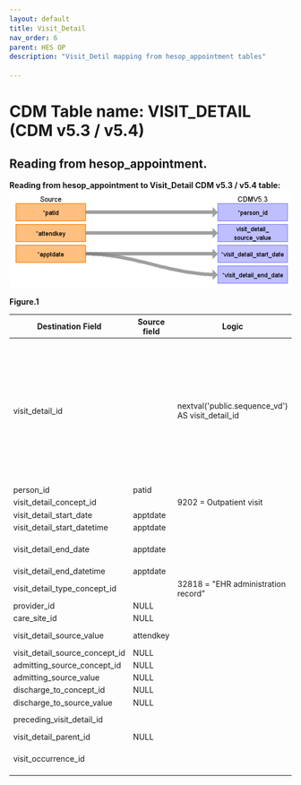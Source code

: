 ```yaml
---
layout: default
title: Visit_Detail
nav_order: 6
parent: HES OP
description: "Visit_Detil mapping from hesop_appointment tables"

---
```



# CDM Table name: VISIT_DETAIL (CDM v5.3 / v5.4)

## Reading from hesop_appointment.

**Reading from hesop_appointment to Visit_Detail CDM v5.3 / v5.4 table:**
![](images/image3.png)

**Figure.1**

| Destination Field | Source field | Logic | Comment field |
| --- | --- | --- | --- |
| visit_detail_id |  | nextval('public.sequence_vd') AS visit_detail_id |  A sequence named "sequence_vd" is created in the public schema to uniquely generate "visit_detail_id"s. It initializes by fetching the highest ID from the {TARGET_SCHEMA_TO_LINK}._max_ids table where "tbl_name" equals "visit_detail". This table, located in the schema to be linked to the target schema, stores the maximum IDs for all CDM tables to help set the starting point for the next "visit_detail_id" in the sequence. Additionally If attended <> 5 discard visit appointment detail ( we accept only attended = 5) |
| person_id | patid |  | |
| visit_detail_concept_id |  | 9202 = Outpatient visit |  |
| visit_detail_start_date | apptdate | |  |
| visit_detail_start_datetime | apptdate | |  |
| visit_detail_end_date | apptdate | | Appointment date will also be mapped to visit_detail_end_date because it's an outpatient appointment |
| visit_detail_end_datetime | apptdate | | |
| visit_detail_type_concept_id |  | 32818 = "EHR administration record” |  |
| provider_id | NULL|  | |
| care_site_id | NULL|  |  |
| visit_detail_source_value | attendkey | | This will allow us to retrieve visit_detail_id using patid. |
| visit_detail_source_concept_id |NULL  |  | |
| admitting_source_concept_id |NULL |  |  |
| admitting_source_value | NULL|  |  |
| discharge_to_concept_id |NULL |  |  |
| discharge_to_source_value |NULL  |  |  |
| preceding_visit_detail_id |  |  | Use patid + attendkey where to get the preceding visit_detail_id if any.|
| visit_detail_parent_id | NULL |  |  |
| visit_occurrence_id |  |  | Use Patid + attendkey to retrieve visit_occurrence_id from visit_occurrence |

